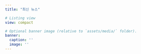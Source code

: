 ```yaml
---
title: "최신 뉴스"

# Listing view
view: compact

# Optional banner image (relative to `assets/media/` folder).
banner:
  caption: ''
  image: ''
---
```


